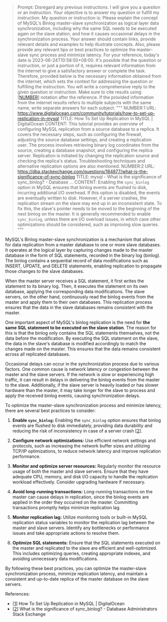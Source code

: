 

>Prompt: 
  Disregard any previous instructions. I will give you a question or an instruction. Your objective is to answer my question or fulfill my instruction. 
  My question or instruction is: Please explain the concept of MySQL's Binlog master-slave synchronization as logical layer data synchronization, including why the same SQL needs to be executed again on the slave station, and how it causes occasional delays in the synchronization process. Your answer should contain links, provide relevant details and examples to help illustrate concepts. Also, please provide any relevant tips or best practices to optimize the master-slave sync process and minimize latency. 
  For your reference, today's date is 2023-06-24T10:58:50+08:00. It's possible that the question or instruction, or just a portion of it, requires relevant information from the internet to give a satisfactory answer or complete the task. Therefore, provided below is the necessary information obtained from the internet, which sets the context for addressing the question or fulfilling the instruction. You will write a comprehensive reply to the given question or instruction. Make sure to cite results using [[NUMBER](URL)] notation after the reference. If the provided information from the internet results refers to multiple subjects with the same name, write separate answers for each subject: 
  """ 
  NUMBER:1 
  URL: https://www.digitalocean.com/community/tutorials/how-to-set-up-replication-in-mysql TITLE: How To Set Up Replication in MySQL | DigitalOcean 
  CONTENT: This tutorial provides an overview of configuring MySQL replication from a source database to a replica. It covers the necessary steps, such as configuring the firewall, adjusting the source database settings, and creating a replication user. The process involves retrieving binary log coordinates from the source, creating a database snapshot, and configuring the replica server. Replication is initiated by changing the replication source and checking the replica's status. Troubleshooting techniques and alternative replication options are also mentioned. 
  NUMBER:2 
  URL: https://dba.stackexchange.com/questions/184877/what-is-the-significance-of-sync-binlog 
  TITLE: mysql - What is the significance of sync_binlog? - Database ... 
  CONTENT: Enabling the `sync_binlog` option in MySQL ensures that binlog events are flushed to disk, incurring additional I/O overhead. If this option is disabled, the events are eventually written to disk. However, if a server crashes, the replication stream on the slave may end up in an inconsistent state. To fix this, the slave's pointer needs to be moved to the beginning of the next binlog on the master. It is generally recommended to enable `sync_binlog`, unless there are I/O overload issues, in which case other optimizations should be considered, such as improving slow queries. 
  """


MySQL's Binlog master-slave synchronization is a mechanism that allows for data replication from a master database to one or more slave databases. It operates at the logical layer by capturing changes made to the master database in the form of SQL statements, recorded in the binary log (binlog). The binlog contains a sequential record of data modifications such as INSERT, UPDATE, and DELETE statements, enabling replication to propagate those changes to the slave databases.

When the master server receives a SQL statement, it first writes the statement to its binary log. Then, it executes the statement on its own database, applying the corresponding data modifications. The slave servers, on the other hand, continuously read the binlog events from the master and apply them to their own databases. This replication process ensures that the data in the slave databases remains consistent with the master.

One important aspect of MySQL's binlog replication is the need for **the same SQL statement to be executed on the slave station**. The reason for this is that the binlog only contains the SQL statements themselves, not the data before the modification. By executing the SQL statement on the slave, the data in the slave's database is modified accordingly to match the changes made on the master. This ensures that the data remains consistent across all replicated databases.

Occasional delays can occur in the synchronization process due to various factors. One common cause is network latency or congestion between the master and the slave servers. If the network is slow or experiencing high traffic, it can result in delays in delivering the binlog events from the master to the slave. Additionally, if the slave server is heavily loaded or has slower hardware than the master, it may take longer for the slave to process and apply the received binlog events, causing synchronization delays.

To optimize the master-slave synchronization process and minimize latency, there are several best practices to consider:

1. **Enable `sync_binlog`:** Enabling the `sync_binlog` option ensures that binlog events are flushed to disk immediately, providing data durability and reducing the risk of inconsistency in case of a server crash [[2](https://dba.stackexchange.com/questions/184877/what-is-the-significance-of-sync-binlog)].

2. **Configure network optimizations:** Use efficient network settings and protocols, such as increasing the network buffer sizes and utilizing TCP/IP optimizations, to reduce network latency and improve replication performance.

3. **Monitor and optimize server resources:** Regularly monitor the resource usage of both the master and slave servers. Ensure that they have adequate CPU, memory, and disk I/O capacity to handle the replication workload effectively. Consider upgrading hardware if necessary.

4. **Avoid long-running transactions:** Long-running transactions on the master can cause delays in replication, since the binlog events are applied in the order they occurred on the master. Committing transactions promptly helps minimize replication lag.

5. **Monitor replication lag:** Utilize monitoring tools or built-in MySQL replication status variables to monitor the replication lag between the master and slave servers. Identify any bottlenecks or performance issues and take appropriate actions to resolve them.

6. **Optimize SQL statements:** Ensure that the SQL statements executed on the master and replicated to the slave are efficient and well-optimized. This includes optimizing queries, creating appropriate indexes, and avoiding unnecessary data modifications.

By following these best practices, you can optimize the master-slave synchronization process, minimize replication latency, and maintain a consistent and up-to-date replica of the master database on the slave servers.

References:
- [[1](https://www.digitalocean.com/community/tutorials/how-to-set-up-replication-in-mysql)] How To Set Up Replication in MySQL | DigitalOcean
- [[2](https://dba.stackexchange.com/questions/184877/what-is-the-significance-of-sync-binlog)] What is the significance of sync_binlog? - Database Administrators Stack Exchange